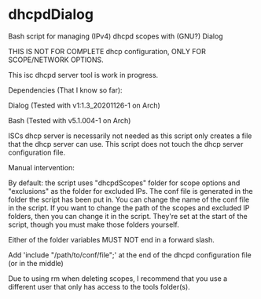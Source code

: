 # dhcpdDialog
Bash script for managing (IPv4) dhcpd scopes with (GNU?) Dialog

THIS IS NOT FOR COMPLETE dhcp configuration, ONLY FOR SCOPE/NETWORK OPTIONS.

This isc dhcpd server tool is work in progress.

Dependencies (That I know so far):

Dialog (Tested with v1:1.3_20201126-1 on Arch)

Bash (Tested with v5.1.004-1 on Arch)

ISCs dhcp server is necessarily not needed as this script only creates a file that the dhcp server can use. This script does not touch the dhcp server configuration file.

Manual intervention:

By default: the script uses "dhcpdScopes" folder for scope options and "exclusions" as the folder for excluded IPs. The conf file is generated in the folder the script has been put in. You can change the name of the conf file in the script. If you want to change the path of the scopes and excluded IP folders, then you can change it in the script. They're set at the start of the script, though you must make those folders yourself.

Either of the folder variables MUST NOT end in a forward slash.

Add 'include "/path/to/conf/file";' at the end of the dhcpd configuration file (or in the middle)

Due to using rm when deleting scopes, I recommend that you use a different user that only has access to the tools folder(s).
